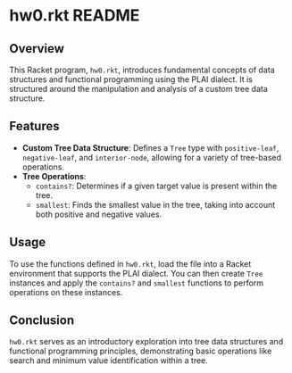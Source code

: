 
# hw0.rkt README

## Overview
This Racket program, `hw0.rkt`, introduces fundamental concepts of data structures and functional programming using the PLAI dialect. It is structured around the manipulation and analysis of a custom tree data structure.

## Features
- **Custom Tree Data Structure**: Defines a `Tree` type with `positive-leaf`, `negative-leaf`, and `interior-node`, allowing for a variety of tree-based operations.
- **Tree Operations**:
  - `contains?`: Determines if a given target value is present within the tree.
  - `smallest`: Finds the smallest value in the tree, taking into account both positive and negative values.

## Usage
To use the functions defined in `hw0.rkt`, load the file into a Racket environment that supports the PLAI dialect. You can then create `Tree` instances and apply the `contains?` and `smallest` functions to perform operations on these instances.

## Conclusion
`hw0.rkt` serves as an introductory exploration into tree data structures and functional programming principles, demonstrating basic operations like search and minimum value identification within a tree.
